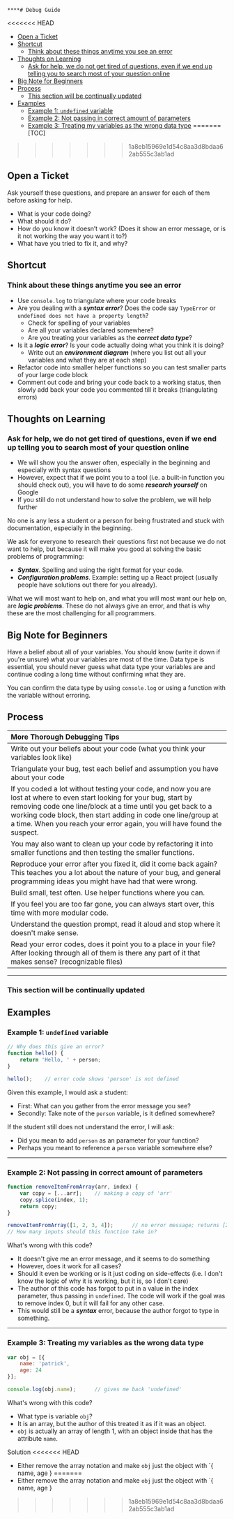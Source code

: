    ****# Debug Guide

<<<<<<< HEAD
- [Open a Ticket](#open-a-ticket)
- [Shortcut](#shortcut)
    - [Think about these things anytime you see an error](#think-about-these-things-anytime-you-see-an-error)
- [Thoughts on Learning](#thoughts-on-learning)
    - [Ask for help, we do not get tired of questions, even if we end up telling you to search most of your question online](#ask-for-help-we-do-not-get-tired-of-questions-even-if-we-end-up-telling-you-to-search-most-of-your-question-online)
- [Big Note for Beginners](#big-note-for-beginners)
- [Process](#process)
    - [This section will be continually updated](#this-section-will-be-continually-updated)
- [Examples](#examples)
    - [Example 1: `undefined` variable](#example-1-undefined-variable)
    - [Example 2: Not passing in correct amount of parameters](#example-2-not-passing-in-correct-amount-of-parameters)
    - [Example 3: Treating my variables as the wrong data type](#example-3-treating-my-variables-as-the-wrong-data-type)
=======
[TOC]
>>>>>>> 1a8eb15969e1d54c8aa3d8bdaa62ab555c3ab1ad

## Open a Ticket

Ask yourself these questions, and prepare an answer for each of them before asking for help.

* What is your code doing? 
* What should it do?
* How do you know it doesn’t work? (Does it show an error message, or is it not working the way you want it to?)
* What have you tried to fix it, and why?



## Shortcut 

### Think about these things anytime you see an error

* Use `console.log` to triangulate where your code breaks
* Are you dealing with a ***syntax error***? Does the code say `TypeError` or `undefined does not have a property length`?
    * Check for spelling of your variables
    * Are all your variables declared somewhere?
    * Are you treating your variables as the ***correct data type***?
* Is it a ***logic error***? Is your code actually doing what you think it is doing?
    * Write out an ***environment diagram*** (where you list out all your variables and what they are at each step)
* Refactor code into smaller helper functions so you can test smaller parts of your large code block
* Comment out code and bring your code back to a working status, then slowly add back your code you commented till it breaks (triangulating errors)



## Thoughts on Learning

### Ask for help, we do not get tired of questions, even if we end up telling you to search most of your question online
* We will show you the answer often, especially in the beginning and especially with syntax questions
* However, expect that if we point you to a tool (i.e. a built-in function you should check out), you will have to do some ***research yourself*** on Google
* If you still do not understand how to solve the problem, we will help further

No one is any less a student or a person for being frustrated and stuck with documentation, 
especially in the beginning. 

We ask for everyone to research their questions first not because we do not want to help, but because it will make you good at solving the basic problems of programming:

* ***Syntax***. Spelling and using the right format for your code.
* ***Configuration problems***. Example: setting up a React project (usually people have solutions out there for you already).

What we will most want to help on, and what you will most want our help on, are ***logic problems***. These do not
always give an error, and that is why these are the most challenging for all programmers.



## Big Note for Beginners

Have a belief about all of your variables. You should know (write it down if you're unsure) what your variables are most of the time.
Data type is essential, you should never guess what data type your variables are and continue coding a long time without confirming what they are. 

You can confirm the data type by using `console.log` or using a function with the variable without erroring.



## Process 

| More Thorough Debugging Tips                                 |
| :----------------------------------------------------------- |
| Write out your beliefs about your code (what you think your variables look like) |
| Triangulate your bug, test each belief and assumption you have about your code |
| If you coded a lot without testing your code, and now you are lost at where to even start looking for your bug, start by removing code one line/block at a time until you get back to a working code block, then start adding in code one line/group at a time. When you reach your error again, you will have found the suspect. |
| You may also want to clean up your code by refactoring it into smaller functions and then testing the smaller functions. |
| Reproduce your error after you fixed it, did it come back again? This teaches you a lot about the nature of your bug, and general programming ideas you might have had that were wrong. |
| Build small, test often. Use helper functions where you can. |
| If you feel you are too far gone, you can always start over, this time with more modular code. |
| Understand the question prompt, read it aloud and stop where it doesn't make sense. |
| Read your error codes, does it point you to a place in your file? After looking through all of them is there any part of it that makes sense? (recognizable files) |



---
### This section will be continually updated


## Examples


### Example 1: `undefined` variable

```javascript
// Why does this give an error?
function hello() {
    return 'Hello, ' + person;
}

hello();    // error code shows 'person' is not defined
```

Given this example, I would ask a student:
* First: What can you gather from the error message you see?
* Secondly: Take note of the `person` variable, is it defined somewhere?

If the student still does not understand the error, I will ask:
* Did you mean to add `person` as an parameter for your function?
* Perhaps you meant to reference a `person` variable somewhere else?

---


### Example 2: Not passing in correct amount of parameters

```javascript
function removeItemFromArray(arr, index) {
    var copy = [...arr];    // making a copy of 'arr'
    copy.splice(index, 1);
    return copy;
}

removeItemFromArray([1, 2, 3, 4]);      // no error message; returns [2, 3, 4]
// How many inputs should this function take in?
```

What's wrong with this code?
* It doesn't give me an error message, and it seems to do something
* However, does it work for all cases?
* Should it even be working or is it just coding on side-effects (i.e. I don't know the logic of why it is working, but it is, so I don't care)
* The author of this code has forgot to put in a value in the index parameter, thus passing in `undefined`. The code will work if the goal was to remove index 0, but it will fail for any other case.
* This would still be a ***syntax*** error, because the author forgot to type in something. 

---


### Example 3: Treating my variables as the wrong data type

```javascript
var obj = [{ 
    name: 'patrick',
    age: 24
}];

console.log(obj.name);      // gives me back 'undefined'
```

What's wrong with this code?
* What type is variable `obj`? 
* It is an array, but the author of this treated it as if it was an object.
* `obj` is actually an array of length 1, with an object inside that has the attribute `name`. 

Solution
<<<<<<< HEAD
* Either remove the array notation and make `obj` just the object with `{ name, age }
=======
* Either remove the array notation and make `obj` just the object with `{ name, age }
>>>>>>> 1a8eb15969e1d54c8aa3d8bdaa62ab555c3ab1ad
